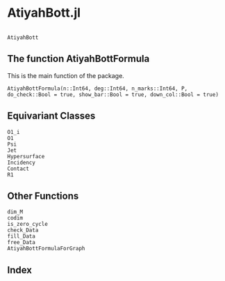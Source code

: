 # AtiyahBott.jl


```@contents
```

```@docs
AtiyahBott
```
## The function AtiyahBottFormula
This is the main function of the package.
```@docs
AtiyahBottFormula(n::Int64, deg::Int64, n_marks::Int64, P, do_check::Bool = true, show_bar::Bool = true, down_col::Bool = true)
```

## Equivariant Classes
```@docs
O1_i
O1
Psi
Jet
Hypersurface
Incidency
Contact
R1
```

## Other Functions
```@docs
dim_M
codim
is_zero_cycle
check_Data
fill_Data
free_Data
AtiyahBottFormulaForGraph
```

## Index

```@index
```
